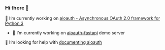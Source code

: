 ### Hi there 👋

🔭 I’m currently working on [aioauth - Asynchronous OAuth 2.0 framework for Python 3](https://github.com/aliev/aioauth)

- 🔭 I’m currently working on [aioauth-fastapi](https://github.com/aliev/aioauth-fastapi) demo server

🤔 I’m looking for help with [documenting aioauth](https://github.com/aliev/aioauth)
<!--
**aliev/aliev** is a ✨ _special_ ✨ repository because its `README.md` (this file) appears on your GitHub profile.

Here are some ideas to get you started:

- 🔭 I’m currently working on ...
- 🌱 I’m currently learning ...
- 👯 I’m looking to collaborate on ...
- 🤔 I’m looking for help with ...
- 💬 Ask me about ...
- 📫 How to reach me: ...
- 😄 Pronouns: ...
- ⚡ Fun fact: ...
-->
